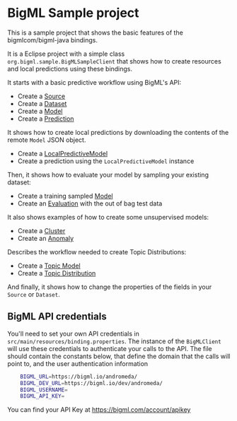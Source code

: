 BigML Sample project
====================

This is a sample project that shows the basic features of the
bigmlcom/bigml-java bindings.

It is a Eclipse project with a simple class
`org.bigml.sample.BigMLSampleClient` that shows how to create resources and
local predictions using these bindings.

It starts with a basic predictive workflow using BigML's API:

  - Create a [Source](https://bigml.com/api/sources)
  - Create a [Dataset](https://bigml.com/api/datasets)
  - Create a [Model](https://bigml.com/api/models)
  - Create a [Prediction](https://bigml.com/api/prediction)

It shows how to create local predictions by downloading the contents
of the remote `Model` JSON object.

  - Create a [LocalPredictiveModel](https://github.com/bigmlcom/bigml-java/blob/master/src/main/java/org/bigml/binding/LocalPredictiveModel.java)
  - Create a prediction using the `LocalPredictiveModel` instance

Then, it shows how to evaluate your model by sampling your existing dataset:

  - Create a training sampled [Model](https://bigml.com/api/models)
  - Create an [Evaluation](https://bigml.com/api/evaluations) with the out of
    bag test data

It also shows examples of how to create some unsupervised models:

  -  Create a [Cluster](https://bigml.com/api/clusters)
  -  Create an [Anomaly](https://bigml.com/api/anomalies)

Describes the workflow needed to create Topic Distributions:

  -  Create a [Topic Model](https://bigml.com/api/topicmodels)
  -  Create a [Topic Distribution](https://bigml.com/api/topicdistributions)

And finally, it shows how to change the properties of the fields in your
`Source` or `Dataset`.

BigML API credentials
---------------------

You'll need to set your own API credentials in
`src/main/resources/binding.properties`. The instance of the `BigMLClient`
will use these credentials to authenticate your calls to the API. The file
should contain the constants below, that define the domain that
the calls will point to, and the user authentication information

``` bash
    BIGML_URL=https://bigml.io/andromeda/
    BIGML_DEV_URL=https://bigml.io/dev/andromeda/
    BIGML_USERNAME=
    BIGML_API_KEY=
```

You can find your API Key at https://bigml.com/account/apikey
